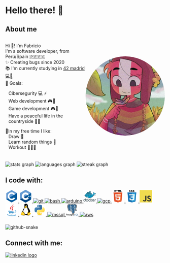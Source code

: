 <!-- <h1 align="center">Hi 👋, I'm Fabricio</h1> -->
<h1 align="left">Hello there! 👋</h1>

<div>
    <h2 align="left">About me</h2>
    <!-- Container para la imagen y el texto -->
    <div class="about-container" style="display: flex; flex-direction: row; flex-wrap: wrap; align-items: center;">
        <!-- About me (text) -->
        <div style="flex: 1; min-width: 150px;">
            <p>
                Hi 👋! I'm Fabricio <br>
                I'm a software developer, from Perú/Spain 🇵🇪🇪🇸 <br>
                ✨ Creating bugs since 2020 <br>
                📚 I'm currently studying in <a href="https://www.42madrid.com/" target="_blank" rel="noreferrer">42 madrid 💻🌱</a> <br>
                🎯 Goals:
                <p style="margin-left: 4%; margin-top:0px; padding-top:0px;">
                    Cibersegurity 💻 ⚡️ <br>
                    Web development 🎮👾 <br>
                    Game development 🎮👾 <br>
                    Have a peaceful life in the countryside 🏡🌳 <br>
                </p>
                🦦In my free time I like: <br>
                <p style="margin-left: 4%; margin-top:0px; padding-top:0px;">
                    Draw 📝 <br>
                    Learn random things 🧠 <br>
                    Workout 🏃🏽‍♂️ <br>
                </p>
            </p>
        </div>
        <!-- About me (img) -->
        <div style="flex: 1; min-width: 150px; text-align: center;">
            <img height="250" src=".github/img/picture.png" style="max-width: 100%; border-radius: 50%; object-fit: cover;" />
        </div>
    </div>
</div>

<style>
  /* Para pantallas pequeñas, poner la imagen arriba del texto */
  @media (max-width: 600px) {
    .about-container {
        flex-direction: column-reverse;
    }
  }
</style>


###


<div>
	<!-- Account status -->
		<img src="https://github-readme-stats.vercel.app/api?username=SherlockPe&hide_title=false&hide_rank=false&show_icons=true&include_all_commits=true&count_private=true&disable_animations=false&theme=dracula&locale=en&hide_border=false" height="150" alt="stats graph"/>
	<!-- Languages used -->
		<img src="https://github-readme-stats.vercel.app/api/top-langs?username=SherlockPe&locale=en&hide_title=false&layout=compact&card_width=320&langs_count=5&theme=dracula&hide_border=false" height="150" alt="languages graph"/>
	<!-- Current Streak -->
		<img src="https://streak-stats.demolab.com?user=sherlockpe&locale=en&mode=daily&theme=dark&hide_border=false&border_radius=5&order=3" height="250" alt="streak graph"  />
</div>

###

<!-- Lenguajes que domino: -->
<div align="left">
	<h2 align="left">I code with:</h2>
		<!--C -->
		<a href="https://www.cprogramming.com/" target="_blank" rel="noreferrer">
			<img src="https://raw.githubusercontent.com/devicons/devicon/master/icons/c/c-original.svg" alt="c" width="40" height="40"/>
		</a>
		<!--C++ -->
		<a href="https://www.w3schools.com/cpp/" target="_blank" rel="noreferrer">
			<img src="https://raw.githubusercontent.com/devicons/devicon/master/icons/cplusplus/cplusplus-original.svg" alt="cplusplus" width="40" height="40"/>
		</a>
		<!--Git -->
		<a href="https://git-scm.com/" target="_blank" rel="noreferrer">
			<img src="https://www.vectorlogo.zone/logos/git-scm/git-scm-icon.svg" alt="git" width="40" height="40"/>
		</a>
		<!--Bash -->
		<a href="https://www.gnu.org/software/bash/" target="_blank" rel="noreferrer">
			<img src="https://bashlogo.com/img/symbol/png/full_colored_dark.png" alt="bash" width="40" height="40"/>
		</a>
		<!--Arduino -->
		<a href="https://www.arduino.cc/" target="_blank" rel="noreferrer">
			<img src="https://cdn.worldvectorlogo.com/logos/arduino-1.svg" alt="arduino" width="40" height="40"/>
		</a>
		<!--Docker -->
		<a href="https://www.docker.com/" target="_blank" rel="noreferrer">
			<img src="https://raw.githubusercontent.com/devicons/devicon/master/icons/docker/docker-original-wordmark.svg" alt="docker" width="40" height="40"/>
		</a>
		<!--GCP -->
		<a href="https://cloud.google.com" target="_blank" rel="noreferrer">
			<img src="https://www.vectorlogo.zone/logos/google_cloud/google_cloud-icon.svg" alt="gcp" width="40" height="40"/>
		</a>
		<!--Html5 -->
		<a href="https://www.w3.org/html/" target="_blank" rel="noreferrer">
			<img src="https://raw.githubusercontent.com/devicons/devicon/master/icons/html5/html5-original-wordmark.svg" alt="html5" width="40" height="40"/>
		</a>
		<!--CSS -->
		<a href="https://www.w3schools.com/css/" target="_blank" rel="noreferrer">
			<img src="https://raw.githubusercontent.com/devicons/devicon/master/icons/css3/css3-original-wordmark.svg" alt="css3" width="40" height="40"/>
		</a>
		<!--JavaScript -->
		<a href="https://developer.mozilla.org/en-US/docs/Web/JavaScript" target="_blank" rel="noreferrer">
			<img src="https://raw.githubusercontent.com/devicons/devicon/master/icons/javascript/javascript-original.svg" alt="javascript" width="40" height="40"/>
		</a>
		<!--Java -->
		<a href="https://www.java.com" target="_blank" rel="noreferrer">
			<img src="https://raw.githubusercontent.com/devicons/devicon/master/icons/java/java-original.svg" alt="java" width="40" height="40"/>
		</a>
		<!--Linux -->
		<a href="https://www.linux.org/" target="_blank" rel="noreferrer">
			<img src="https://raw.githubusercontent.com/devicons/devicon/master/icons/linux/linux-original.svg" alt="linux" width="40" height="40"/>
		</a>
		<!--Python -->
		<a href="https://www.python.org" target="_blank" rel="noreferrer">
			<img src="https://raw.githubusercontent.com/devicons/devicon/master/icons/python/python-original.svg" alt="python" width="40" height="40"/>
		</a>
		<!--Sql Server -->
		<a href="https://www.microsoft.com/en-us/sql-server" target="_blank" rel="noreferrer">
			<img src="https://www.svgrepo.com/show/303229/microsoft-sql-server-logo.svg" alt="mssql" width="40" height="40"/>
		</a>
		<!--PostgresSql -->
		<a href="https://www.postgresql.org" target="_blank" rel="noreferrer">
			<img src="https://raw.githubusercontent.com/devicons/devicon/master/icons/postgresql/postgresql-original-wordmark.svg" alt="postgresql" width="40" height="40"/>
		</a>
		<!--AWS -->
		<a href="https://aws.amazon.com" target="_blank" rel="noreferrer">
			<img src="https://www.logo.wine/a/logo/Amazon_Web_Services/Amazon_Web_Services-Logo.wine.svg" alt="aws" width="40" height="40"/>
		</a>
	</p>
</div>

<!-- <div align="left">
	<img src="https://cdn.jsdelivr.net/gh/devicons/devicon/icons/javascript/javascript-original.svg" height="30" alt="javascript logo"  />
	<img width="12" />
	<img src="https://cdn.worldvectorlogo.com/logos/arduino-1.svg" alt="arduino" width="30" height="30"/> </a>
	<img src="https://cdn.jsdelivr.net/gh/devicons/devicon/icons/html5/html5-original.svg" height="30" alt="html5 logo"  />
	<img width="12" />
	<img src="https://cdn.jsdelivr.net/gh/devicons/devicon/icons/css3/css3-original.svg" height="30" alt="css3 logo"  />
	<img width="12" />
	<img src="https://cdn.jsdelivr.net/gh/devicons/devicon/icons/python/python-original.svg" height="30" alt="python logo"  />
	<img width="12" />
	<img src="https://cdn.jsdelivr.net/gh/devicons/devicon/icons/csharp/csharp-original.svg" height="30" alt="csharp logo"  />
</div> -->

###

<div align="left">
	<div>
	<!-- Snake animation -->
	<div>
	<picture>
		<source media="(prefers-color-scheme: dark)" srcset="https://raw.githubusercontent.com/SherlockPE/SherlockPE/b43c874ae33203df4fac0ed4b96f3190315ebaf7/github-contribution-grid-snake-dark.svg" />
		<source media="(prefers-color-scheme: light)" srcset="https://raw.githubusercontent.com/SherlockPE/SherlockPE/b43c874ae33203df4fac0ed4b96f3190315ebaf7/github-contribution-grid-snake.svg" />
		<img alt="github-snake" src="github-snake.svg" />
	</picture>
	</div>
		<h2 align="left">Connect with me:</h2>
		<!--Linkedin -->
		<a href="https://www.linkedin.com/in/fabricio-l%C3%B3pez-reyes/" target="_blank">
			<img src="https://img.shields.io/static/v1?message=LinkedIn&logo=linkedin&label=&color=0077B5&logoColor=white&labelColor=&style=for-the-badge" height="35" alt="linkedin logo"  />
		</a>
		<!-- <img src="https://img.shields.io/static/v1?message=Youtube&logo=youtube&label=&color=FF0000&logoColor=white&labelColor=&style=for-the-badge" height="35" alt="youtube logo"  />
		<img src="https://img.shields.io/static/v1?message=Instagram&logo=instagram&label=&color=E4405F&logoColor=white&labelColor=&style=for-the-badge" height="35" alt="instagram logo"  />
		<img src="https://img.shields.io/static/v1?message=Twitch&logo=twitch&label=&color=9146FF&logoColor=white&labelColor=&style=for-the-badge" height="35" alt="twitch logo"  />
		<img src="https://img.shields.io/static/v1?message=Discord&logo=discord&label=&color=7289DA&logoColor=white&labelColor=&style=for-the-badge" height="35" alt="discord logo"  />
		<img src="https://img.shields.io/static/v1?message=Gmail&logo=gmail&label=&color=D14836&logoColor=white&labelColor=&style=for-the-badge" height="35" alt="gmail logo"  /> -->
	</div>
</div>

